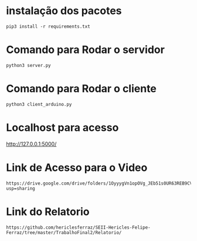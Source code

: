 
# instalação dos pacotes
```
pip3 install -r requirements.txt
```

# Comando para Rodar o servidor
```
python3 server.py
```

# Comando para Rodar o cliente
```
python3 client_arduino.py
```

# Localhost para acesso 

http://127.0.0.1:5000/

# Link de Acesso para o Video
```
https://drive.google.com/drive/folders/1OyyygVn1opOVg_JEb51s0UR63REB9CV0?usp=sharing
```

# Link do Relatorio
```
https://github.com/hericlesferraz/SEII-Hericles-Felipe-Ferraz/tree/master/TrabalhoFinal2/Relatorio/
```
